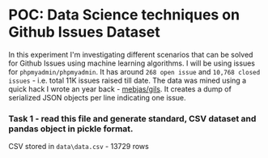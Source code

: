 # POC: Data Science techniques on Github Issues Dataset

In this experiment I'm investigating different scenarios that can be solved for Github Issues using machine learning algorithms. I will be using issues for `phpmyadmin/phpmyadmin`. It has around `268 open issue` and `10,768 closed issues` - i.e. total 11K issues raised till date. The data was mined using a quick hack I wrote an year back - [mebjas/gils](https://github.com/mebjas/gils). It creates a dump of serialized JSON objects per line indicating one issue.

### Task 1 - read this file and generate standard, CSV dataset and pandas object in pickle format.
CSV stored in `data\data.csv` - 13729 rows



